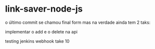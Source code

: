 # link-saver-node-js

o último commit se chamou final form mas na verdade ainda tem 2 taks:

implementar o add e o delete na api

testing jenkins webhook take 10
